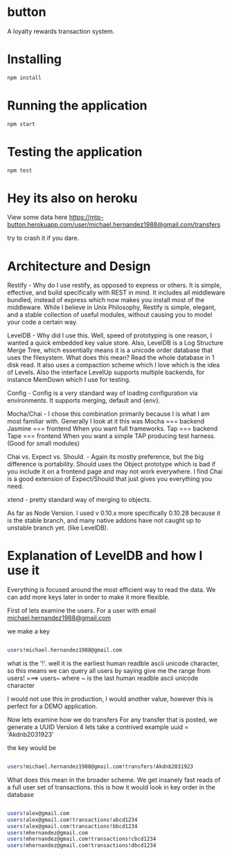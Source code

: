 # button
A loyalty rewards transaction system.


Installing
======
```bash
npm install
```

Running the application
======
```bash
npm start
```

Testing the application
======
```bash
npm test
```

Hey its also on heroku
======
View some data here
https://mtp-button.herokuapp.com/user/michael.hernandez1988@gmail.com/transfers

try to crash it if you dare.


Architecture and Design
========


Restify - Why do I use restify, as opposed to express or others. It is simple, effective, and build specifically with REST in mind.
It includes all middleware bundled, instead of express which now makes you install most of the middleware. While I believe in Unix Philosophy,
Restify is simple, elegant, and a stable collection of useful modules, without causing you to model your code a certain way.

LevelDB - Why did I use this. Well, speed of prototyping is one reason, I wanted a quick embedded key value store.
Also, LevelDB is a Log Structure Merge Tree, which essentially means it is a unicode order database that uses the filesystem.
What does this mean? Read the whole database in 1 disk read. It also uses a compaction scheme which I love which is the idea of Levels.
Also the interface LevelUp supports multiple backends, for instance MemDown which I use for testing.

Config - Config is a very standard way of loading configuration via environments. It supports merging, default and {env}.

Mocha/Chai - I chose this combination primarily because I is what I am most familiar with. Generally I look at it this was
Mocha === backend
Jasmine === frontend
When you want full frameworks.
Tap === backend
Tape === frontend
When you want a simple TAP producing test harness. (Good for small modules)

Chai vs. Expect vs. Should. - Again its mostly preference, but the big difference is portability.
Should uses the Object prototype which is bad if you include it on a frontend page and may not work everywhere.
I find Chai is a good extension of Expect/Should that just gives you everything you need.

xtend - pretty standard way of merging to objects.


As far as Node Version. I used v 0.10.x more specifically 0.10.28 because it is the stable branch, and many native addons have not caught up to unstable branch yet. (like LevelDB).



Explanation of LevelDB and how I use it
===============

Everything is focused around the most efficient way to read the data. We can add more keys later in order to make it more flexible.

First of lets examine the users.
For a user with email michael.hernandez1988@gmail.com

we make a key
```bash

users!michael.hernandez1988@gmail.com

```

what is the '!'.
well it is the earliest human readble ascii unicode character, so this means we can query all users by saying
give me the range from users! ===> users~
where ~ is the last human readble ascii unicode character

I would not use this in production, I would another value, however this is perfect for a DEMO application.

Now lets examine how we do transfers
For any transfer that is posted, we generate a UUID Version 4
lets take a contrived example 
uuid = 'Akdnb2031923'

the key would be
```bash

users!michael.hernandez1988@gmail.com!transfers!Akdnb2031923

```

What does this mean in the broader scheme. We get insanely fast reads of a full user set of transactions.
this is how it would look in key order in the database

```bash

users!alex@gmail.com
users!alex@gmail.com!transactions!abcd1234
users!alex@gmail.com!transactions!bbcd1234
users!mhernandez@gmail.com
users!mhernandez@gmail.com!transactions!cbcd1234
users!mhernandez@gmail.com!transactions!dbcd1234

```






